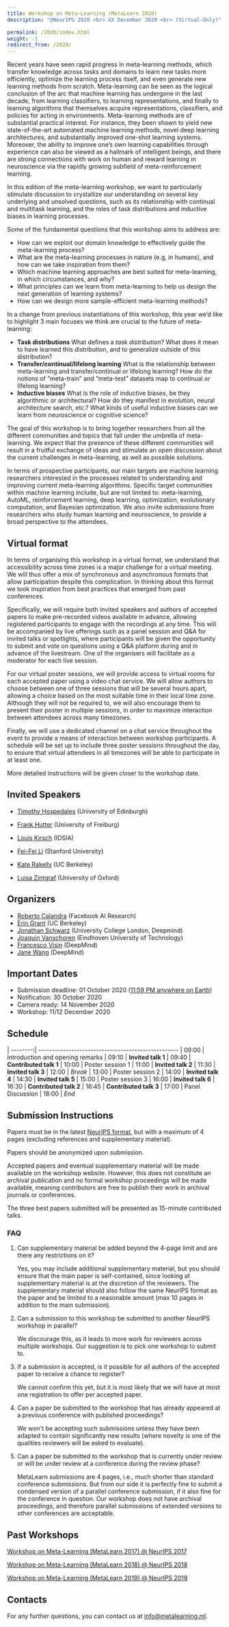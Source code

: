 ```yaml
---
title: Workshop on Meta-Learning (MetaLearn 2020)
description: "@NeurIPS 2020 <br> XX December 2020 <br> (Virtual-Only)"

permalink: /2020/index.html
weight: -1
redirect_from: /2020/
---
```


Recent years have seen rapid progress in meta-learning methods, which transfer knowledge across tasks and domains to learn new tasks more efficiently, optimize the learning process itself, and even generate new learning methods from scratch. Meta-learning can be seen as the logical conclusion of the arc that machine learning has undergone in the last decade, from learning classifiers, to learning representations, and finally to learning algorithms that themselves acquire representations, classifiers, and policies for acting in environments. Meta-learning methods are of substantial practical interest. For instance, they been shown to yield new state-of-the-art automated machine learning methods, novel deep learning architectures, and substantially improved one-shot learning systems. Moreover, the ability to improve one’s own learning capabilities through experience can also be viewed as a hallmark of intelligent beings, and there are strong connections with work on human and reward learning in neuroscience via the rapidly growing subfield of meta-reinforcement learning.

In this edition of the meta-learning workshop, we want to particularly stimulate discussion to crystallize our understanding on several key underlying and unsolved questions, such as its relationship with continual and multitask learning, and the roles of task distributions and inductive biases in learning processes.

Some of the fundamental questions that this workshop aims to address are:

- How can we exploit our domain knowledge to effectively guide the meta-learning process?
- What are the meta-learning processes in nature (e.g, in humans), and how can we take inspiration from them?
- Which machine learning approaches are best suited for meta-learning, in which circumstances, and why?
- What principles can we learn from meta-learning to help us design the next generation of learning systems?
- How can we design more sample-efficient meta-learning methods?

In a change from previous instantiations of this workshop, this year we’d like to highlight 3 main focuses we think are crucial to the future of meta-learning:

- **Task distributions** What defines a *task distribution*? What does it mean to have learned this distribution, and to generalize outside of this distribution?
- **Transfer/continual/lifelong learning** What is the relationship between meta-learning and transfer/continual or lifelong learning? How do the notions of “meta-train” and “meta-test” datasets map to continual or lifelong learning?
- **Inductive biases** What is the role of inductive biases, be they algorithmic or architectural? How do they manifest in evolution, neural architecture search, etc.? What kinds of useful inductive biases can we learn from neuroscience or cognitive science?


The goal of this workshop is to bring together researchers from all the different communities and topics that fall under the umbrella of meta-learning. We expect that the presence of these different communities will result in a fruitful exchange of ideas and stimulate an open discussion about the current challenges in meta-learning, as well as possible solutions.

In terms of prospective participants, our main targets are machine learning researchers interested in the processes related to understanding and improving current meta-learning algorithms. Specific target communities within machine learning include, but are not limited to: meta-learning, AutoML, reinforcement learning, deep learning, optimization, evolutionary computation, and Bayesian optimization. We also invite submissions from researchers who study human learning and neuroscience, to provide a broad perspective to the attendees.

## Virtual format

In terms of organising this workshop in a virtual format, we understand that accessibility across time zones is a major challenge for a virtual meeting. We will thus offer a mix of synchronous and asynchronous formats that allow participation despite this complication. In thinking about this format we took inspiration from best practices that emerged from past conferences.

Specifically, we will require both invited speakers and authors of accepted papers to make pre-recorded videos available in advance, allowing registered participants to engage with the recordings at any time. This will be accompanied by live offerings such as a panel session and Q&A for invited talks or spotlights, where participants will be given the opportunity to submit and vote on questions using a Q&A platform during and in advance of the livestream. One of the organisers will facilitate as a moderator for each live session.

For our virtual poster sessions, we will provide access to virtual rooms for each accepted paper using a video chat service. We will allow authors to choose between one of three sessions that will be several hours apart, allowing a choice based on the most suitable time in their local time zone. Although they will not be required to, we will also encourage them to present their poster in multiple sessions, in order to maximize interaction between attendees across many timezones.

Finally, we will use a dedicated channel on a chat service throughout the event to provide a means of interaction between workshop participants. A schedule will be set up to include three poster sessions  throughout the day, to ensure that virtual attendees in all timezones will be able to participate in at least one.

More detailed instructions will be given closer to the workshop date.

## Invited Speakers

<!-- Submit challenge questions for the speakers [here](https://forms.gle/DGEev5erxAmoi6eEA).  -->

- [Timothy Hospedales](http://homepages.inf.ed.ac.uk/thospeda/index.html) (University of Edinburgh)
<!--  **Title**  -->
- [Frank Hutter](http://http://ml.informatik.uni-freiburg.de/~hutter/) (University of Freiburg)
<!--   **Title**  -->
- [Louis Kirsch](http://louiskirsch.com/) (IDSIA)
<!--  **Title**  -->
- [Fei-Fei Li](https://profiles.stanford.edu/fei-fei-li) (Stanford University)
<!--  **Title**  -->
- [Kate Rakelly](http://people.eecs.berkeley.edu/~rakelly/) (UC Berkeley)
<!--  **Title**  -->
- [Luisa Zintgraf](https://luisazintgraf.com/) (University of Oxford)
<!--  **Title**  -->

<!--
## Spotlights
### Morning Session
- [**Title**.](slides/metalearn2020-paper.pdf)
 *Authors*

### Afternoon Session
- [**Title**.](slides/metalearn2020-paper.pdf)
 *Authors*
-->

## Organizers

- [Roberto Calandra](https://www.robertocalandra.com/) (Facebook AI Research)
- [Erin Grant](https://eringrant.github.io/) (UC Berkeley)
- [Jonathan Schwarz](https://jonathan-schwarz.github.io/) (University College London, Deepmind)
- [Joaquin Vanschoren](http://www.win.tue.nl/~jvanscho/) (Eindhoven University of Technology)
- [Francesco Visin](TODO) (DeepMind)
- [Jane Wang](http://www.janexwang.com) (DeepMind)

## Important Dates

- Submission deadline: 01 October 2020 ([11:59 PM anywhere on Earth](https://www.timeanddate.com/time/zones/aoe))
- Notification: 30 October 2020
- Camera ready: 14 November 2020
- Workshop: 11/12 December 2020

## Schedule ##

| --------:| ---------------------------------------------------
| 09:00 | Introduction and opening remarks
| 09:10 | **Invited talk 1**
| 09:40 | **Contributed talk 1**
| 10:00 | Poster session 1
| 11:00 | **Invited talk 2**
| 11:30 | **Invited talk 3**
| 12:00 | *Break*
| 13:00 | Poster session 2
| 14:00 | **Invited talk 4**
| 14:30 | **Invited talk 5**
| 15:00 | Poster session 3
| 16:00 | **Invited talk 6**
| 16:30 | **Contributed talk 2**
| 16:45 | **Contributed talk 3**
| 17:00 | Panel Discussion
| 18:00 | *End*

## Submission Instructions

Papers must be in the latest [NeurIPS format](https://neurips.cc/Conferences/2020/PaperInformation/StyleFiles), but with a maximum of 4 pages (excluding references and supplementary material).

Papers should be anonymized upon submission.

Accepted papers and eventual supplementary material will be made available on the workshop website. However, this does not constitute an archival publication and no formal workshop proceedings will be made available, meaning contributors are free to publish their work in archival journals or conferences.

The three best papers submitted will be presented as 15-minute contributed talks.

<!--
Submissions can be made at [https://cmt3.research.microsoft.com/METALEARN2019/Submission/Index](https://cmt3.research.microsoft.com/METALEARN2019/Submission/Index)
during the submission period.
-->

### FAQ

1. Can supplementary material be added beyond the 4-page limit and are there any restrictions on it?

   Yes, you may include additional supplementary material, but you should ensure that the main paper is self-contained, since looking at supplementary material is at the discretion of the reviewers. The supplementary material should also follow the same NeurIPS format as the paper and be limited to a reasonable amount (max 10 pages in addition to the main submission).

2. Can a submission to this workshop be submitted to another NeurIPS workshop in parallel?

   We discourage this, as it leads to more work for reviewers across multiple workshops. Our suggestion is to pick one workshop to submit to.

3. If a submission is accepted, is it possible for all authors of the accepted paper to receive a chance to register?

   We cannot confirm this yet, but it is most likely that we will have at most one registration to offer per accepted paper.

4. Can a paper be submitted to the workshop that has already appeared at a previous conference with published proceedings?

   We won't be accepting such submissions unless they have been adapted to contain significantly new results (where novelty is one of the qualities reviewers will be asked to evaluate).

5. Can a paper be submitted to the workshop that is currently under review or will be under review at a conference during the review phase?

   MetaLearn submissions are 4 pages, i.e., much shorter than standard conference submissions. But from our side it is perfectly fine to submit a condensed version of a parallel conference submission, if it also fine for the conference in question. Our workshop does not have archival proceedings, and therefore parallel submissions of extended versions to other conferences are acceptable.

<!--
## Accepted Papers ##

- [**Title**.](papers/paper.pdf)
 *Authors*
-->

<!--
## Program Committee

We thank the program committee for shaping the excellent technical program (in alphabetical order):

John Doe,

-->

## Past Workshops

[Workshop on Meta-Learning (MetaLearn 2017) @ NeurIPS 2017](http://metalearning.ml/2017/)

[Workshop on Meta-Learning (MetaLearn 2018) @ NeurIPS 2018](http://metalearning.ml/2018/)

[Workshop on Meta-Learning (MetaLearn 2019) @ NeurIPS 2019](http://metalearning.ml/2019/)

<!--
## Sponsors

We are grateful for the support of our sponsors, which enabled us to offer XX to several participants.
-->

## Contacts

For any further questions, you can contact us at <info@metalearning.ml>.
